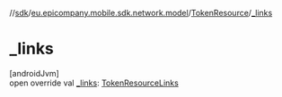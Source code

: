 //[sdk](../../../index.md)/[eu.epicompany.mobile.sdk.network.model](../index.md)/[TokenResource](index.md)/[_links](_links.md)

# _links

[androidJvm]\
open override val [_links](_links.md): [TokenResourceLinks](../-token-resource-links/index.md)
